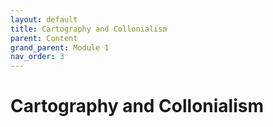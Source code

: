 ```yaml
---
layout: default
title: Cartography and Collonialism
parent: Content
grand_parent: Module 1
nav_order: 3
---
```



# Cartography and Collonialism


